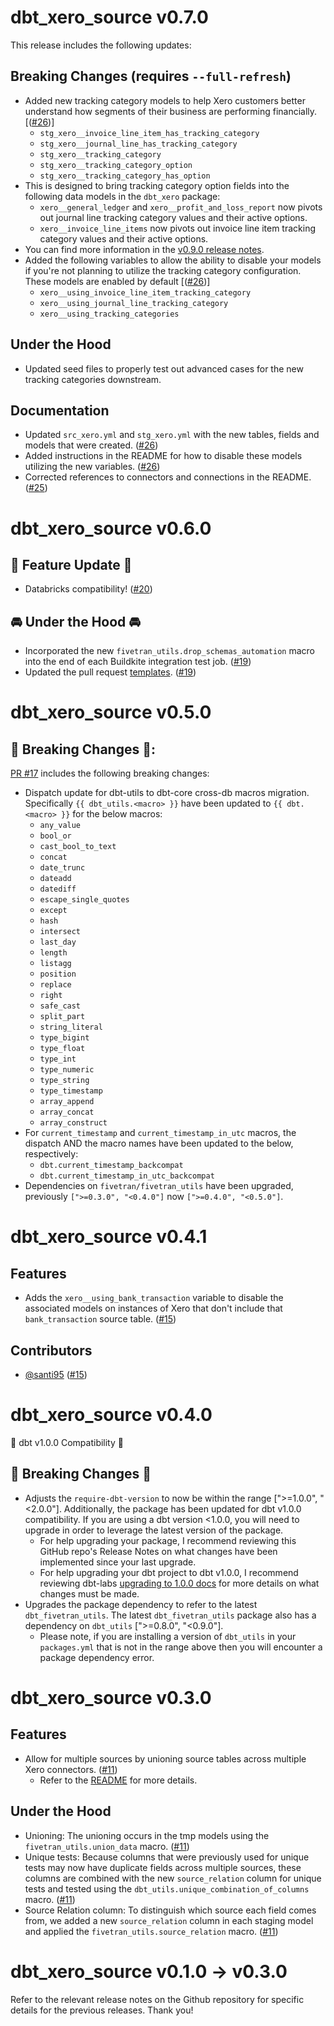 # dbt_xero_source v0.7.0
This release includes the following updates: 

## Breaking Changes (requires `--full-refresh`)
- Added new tracking category models to help Xero customers better understand how segments of their business are performing financially. [([#26](https://github.com/fivetran/dbt_xero_source/pull/26))]
  - `stg_xero__invoice_line_item_has_tracking_category`
  - `stg_xero__journal_line_has_tracking_category`
  - `stg_xero__tracking_category`
  - `stg_xero__tracking_category_option`
  - `stg_xero__tracking_category_has_option`
- This is designed to bring tracking category option fields into the following data models in the `dbt_xero` package:
  - `xero__general_ledger` and `xero__profit_and_loss_report` now pivots out journal line tracking category values and their active options.
  - `xero__invoice_line_items` now pivots out invoice line item tracking category values and their active options.
- You can find more information in the [v0.9.0 release notes](https://github.com/fivetran/dbt_xero/releases/tag/v0.9.0). 
- Added the following variables to allow the ability to disable your models if you're not planning to utilize the tracking category configuration. These models are enabled by default  [([#26](https://github.com/fivetran/dbt_xero_source/pull/26))]
  - `xero__using_invoice_line_item_tracking_category`
  - `xero__using_journal_line_tracking_category`
  - `xero__using_tracking_categories`

## Under the Hood 
- Updated seed files to properly test out advanced cases for the new tracking categories downstream. 

## Documentation
- Updated `src_xero.yml` and `stg_xero.yml` with the new tables, fields and models that were created. ([#26](https://github.com/fivetran/dbt_xero_source/pull/26)) 
- Added instructions in the README for how to disable these models utilizing the new variables. ([#26](https://github.com/fivetran/dbt_xero_source/pull/26)) 
- Corrected references to connectors and connections in the README. ([#25](https://github.com/fivetran/dbt_xero_source/pull/25)) 

# dbt_xero_source v0.6.0
## 🎉 Feature Update 🎉
- Databricks compatibility! ([#20](https://github.com/fivetran/dbt_xero_source/pull/20))

## 🚘 Under the Hood 🚘
- Incorporated the new `fivetran_utils.drop_schemas_automation` macro into the end of each Buildkite integration test job. ([#19](https://github.com/fivetran/dbt_xero_source/pull/19))
- Updated the pull request [templates](/.github). ([#19](https://github.com/fivetran/dbt_xero_source/pull/19))

# dbt_xero_source v0.5.0

## 🚨 Breaking Changes 🚨:
[PR #17](https://github.com/fivetran/dbt_xero_source/pull/17) includes the following breaking changes:
- Dispatch update for dbt-utils to dbt-core cross-db macros migration. Specifically `{{ dbt_utils.<macro> }}` have been updated to `{{ dbt.<macro> }}` for the below macros:
    - `any_value`
    - `bool_or`
    - `cast_bool_to_text`
    - `concat`
    - `date_trunc`
    - `dateadd`
    - `datediff`
    - `escape_single_quotes`
    - `except`
    - `hash`
    - `intersect`
    - `last_day`
    - `length`
    - `listagg`
    - `position`
    - `replace`
    - `right`
    - `safe_cast`
    - `split_part`
    - `string_literal`
    - `type_bigint`
    - `type_float`
    - `type_int`
    - `type_numeric`
    - `type_string`
    - `type_timestamp`
    - `array_append`
    - `array_concat`
    - `array_construct`
- For `current_timestamp` and `current_timestamp_in_utc` macros, the dispatch AND the macro names have been updated to the below, respectively:
    - `dbt.current_timestamp_backcompat`
    - `dbt.current_timestamp_in_utc_backcompat`
- Dependencies on `fivetran/fivetran_utils` have been upgraded, previously `[">=0.3.0", "<0.4.0"]` now `[">=0.4.0", "<0.5.0"]`.

# dbt_xero_source v0.4.1
## Features
- Adds the `xero__using_bank_transaction` variable to disable the associated models on instances of Xero that don't include that `bank_transaction` source table. ([#15](https://github.com/fivetran/dbt_xero_source/pull/15))

## Contributors
- [@santi95](https://github.com/santi95) ([#15](https://github.com/fivetran/dbt_xero_source/pull/15))

# dbt_xero_source v0.4.0
🎉 dbt v1.0.0 Compatibility 🎉
## 🚨 Breaking Changes 🚨
- Adjusts the `require-dbt-version` to now be within the range [">=1.0.0", "<2.0.0"]. Additionally, the package has been updated for dbt v1.0.0 compatibility. If you are using a dbt version <1.0.0, you will need to upgrade in order to leverage the latest version of the package.
  - For help upgrading your package, I recommend reviewing this GitHub repo's Release Notes on what changes have been implemented since your last upgrade.
  - For help upgrading your dbt project to dbt v1.0.0, I recommend reviewing dbt-labs [upgrading to 1.0.0 docs](https://docs.getdbt.com/docs/guides/migration-guide/upgrading-to-1-0-0) for more details on what changes must be made.
- Upgrades the package dependency to refer to the latest `dbt_fivetran_utils`. The latest `dbt_fivetran_utils` package also has a dependency on `dbt_utils` [">=0.8.0", "<0.9.0"].
  - Please note, if you are installing a version of `dbt_utils` in your `packages.yml` that is not in the range above then you will encounter a package dependency error.

# dbt_xero_source v0.3.0

## Features
- Allow for multiple sources by unioning source tables across multiple Xero connectors.
([#11](https://github.com/fivetran/dbt_xero_source/pull/11))
  - Refer to the [README](https://github.com/fivetran/dbt_xero_source#unioning-multiple-xero-connectors) for more details.

## Under the Hood
- Unioning: The unioning occurs in the tmp models using the `fivetran_utils.union_data` macro. ([#11](https://github.com/fivetran/dbt_xero_source/pull/11))
- Unique tests: Because columns that were previously used for unique tests may now have duplicate fields across multiple sources, these columns are combined with the new `source_relation` column for unique tests and tested using the `dbt_utils.unique_combination_of_columns` macro. ([#11](https://github.com/fivetran/dbt_xero_source/pull/11))
- Source Relation column: To distinguish which source each field comes from, we added a new `source_relation` column in each staging model and applied the `fivetran_utils.source_relation` macro. ([#11](https://github.com/fivetran/dbt_xero_source/pull/11))

# dbt_xero_source v0.1.0 -> v0.3.0
Refer to the relevant release notes on the Github repository for specific details for the previous releases. Thank you!
